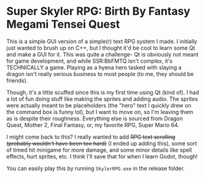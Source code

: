 # Super Skyler RPG: Birth By Fantasy Megami Tensei Quest

This is a simple GUI version of a simple(r) text RPG system I made. I initially just wanted to brush up on C++, but I thought it'd be cool to learn some Qt and make a GUI for it. This was quite a challenge- Qt is obviously not meant for game development, and while SSR:BbFMTQ isn't complex, it's TECHNICALLY a game. Playing as a hyena hero tasked with slaying a dragon isn't really serious business to most people (to me, they should be friends).

Though, it's a little scuffed since this is my first time using Qt (kind of). I had a lot of fun doing stuff like making the sprites and adding audio. The sprites were actually meant to be placeholders (the "hero" text I quickly drew on the command box is funny lol), but I want to move on, so I'm leaving them as is despite their roughness. Everything else is sourced from Dragon Quest, Mother 2, Final Fantasy, or, my favorite RPG, Super Mario 64.

I might come back to this? I really wanted to add ~~RPG text scrolling (probably wouldn't have been too hard)~~ (I ended up adding this), some sort of timed hit minigame for more damage, and some minor details like spell effects, hurt sprites, etc. I think I'll save that for when I learn Godot, though!

You can easily play this by running ```SkylerRPG.exe``` in the release folder.
